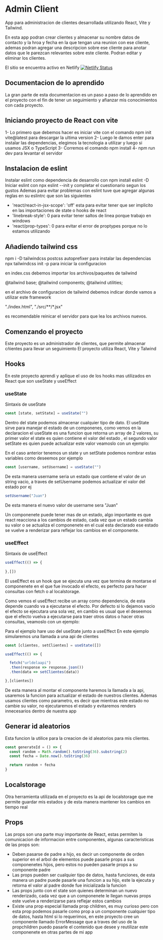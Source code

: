 # Admin Client

App para administracion de clientes desarrollada utilizando React, Vite y Tailwind.

En esta app podran crear clientes y almacenar su nombre datos de contacto y la hroa y fecha en la que tengan una reunion con ese cliente, ademas podran agregar una descripcion sobre ese cliente para anotar datos que le parezcan relevantes sobre este cliente. Podran editar y eliminar los clientes.

El sitio se encuentra activo en Netlify
[![Netlify Status](https://api.netlify.com/api/v1/badges/0e99059b-79cf-47ff-87c1-7067f6339f0e/deploy-status)](https://app.netlify.com/sites/clientsadmin/deploys)

## Documentacion de lo aprendido

La gran parte de esta documentacion es un paso a paso de lo aprendido en el proyecto con el fin de tener un seguimiento y afianzar mis conocimientos con cada proyecto.

## Iniciando proyecto de React con vite

1- Lo primero que debemos hacer es iniciar vite con el comando npm init vite@latest para descargar la ultima version
2- Luego le damos enter para instalar las dependencias, elegimos la tecnologia a utilizar y luego si usamos JSX o TypeScript
3- Corremos el comando npm install
4- npm run dev para levantar el servidor

## Instalacion de eslint

Instalar eslint como dependencia de desarrollo con npm install eslint -D
Iniciar eslint con npx eslint --init y completar el cuestionario segun los gustos
Ademas para evitar problemas con eslint tuve que agregar algunas reglas en su eslintrc que son las siguientes

- 'react/react-in-jsx-scope': 'off' esta para evitar tener que ser implicito en las importaciones de state o hooks de react
- 'linebreak-style': 0 para evitar tener saltos de linea porque trabajo en windows
- 'react/prop-types': 0 para evitar el error de proptypes porque no lo estamos utilizando

## Añadiendo tailwind css

npm i -D tailwindcss postcss autoprefixer para instalar las dependencias
npx tailwindcss init -p para iniciar la configuracion

en index.css debemos importar los archivos/paquetes de tailwind

@tailwind base;
@tailwind components;
@tailwind utilities;

en el archivo de configuracion de tailwind debemos indicar donde vamos a utilizar este framework

"./index.html", "./src/**/*.jsx"

es recomendable reinicar el servidor para que lea los archivos nuevos.

## Comenzando el proyecto

Este proyecto es un administrador de clientes, que permite almacenar cñientes para llevar un seguimiento
El proyecto utiliza React, Vite y Talwind

## Hooks

En este proyecto aprendi y aplique el uso de los hooks mas utilizados en React que son useState y useEffect

### useState

Sintaxis de useState

``` javascript
const [state, setState] = useState("")
```

Dentro del state podemos almacenar cualquier tipo de dato.
El useState sirve para manejar el estado de un componenes, como vemos en la declaracion el useState es una funcion que retorna un array de 2 valores, su primer valor el state es quien contiene el valor del estado , el segundo valor setState es quien puede actualizar este valor veamoslo con un ejemplo:

En el caso anterior tenemos un state y un setState podemos nombrar estas variables como deseemos por ejemplo

``` javascript
const [username, setUsername] = useState("")
```

De esta manera username seria un estado que contiene el valor de un string vacio, a traves de setUsername podemos actualizar el valor del estado por ej

``` javascript
setUsername("Juan")
```

De esta manera el nuevo valor de username sera "Juan"

Un componenete puede tener mas de un estado, algo importante es que react reacciona a los cambios de estado, cada vez que un estado cambia su valor o se actualiza el componenete en el cual esta declarado ese estado se vuelve a renderizar para reflejar los cambios en el componente.

### useEffect

Sintaxis de useEffect

``` javascript
useEffect(() => {
  
},[])
```

El useEffect es un hook que se ejecuta una vez que termina de montarse el componenete en el que fue invocado el efecto, es perfecto para hacer consultas con fetch o al localstorage.

Como vemos el useEffect recibe un array como dependencia, de esta depende cuando va a ejecutarse el efecto. Por defecto si lo dejamos vacio el efecto se ejecutara una sola vez, en cambio es usual que el deseemos que el efecto vuelva a ejecutarse para traer otros datos o hacer otras consultas, veamoslo con un ejemplo:

Para el ejemplo hare uso del useState junto a useEffect
En este ejemplo simularemos una llamada a una api de clientes

``` javascript
const [clientes, setClientes] = useState([])

useEffect(() => {

  fetch("urldelaapi")
  .then(response => response.json())
  .then(data => setClientes(data))

},[clientes])
```

De esta manera al montar el componente haremos la llamada a la api, usaremos la funcion para actualizar el estado de nuestros clientes. Ademas usamos clientes como parametro, es decir que mientras este estado no cambie su valor, no ejecutaremos el estado y evitaremos renders innecesarios dentro de nuestra app

## Generar id aleatorios

Esta funcion la utilice para la creacion de id aleatorios para mis clientes.

``` javascript
const generateId = () => {
  const random = Math.random().toString(36).substring(2)
  const fecha = Date.now().toString(36)

  return random + fecha
}
```

## Localstorage

Otra herramienta utilizada en el proyecto es la api de localstorage que me permite guardar mis estados y de esta manera mantener los cambios en tiempo real

## Props

Las props son una parte muy importante de React, estas permiten la comunicacion de informacion entre componentes, algunas caracteristicas de las props son:

- Deben pasarse de padre a hijo, es decir un componente de orden superior en el arbol de elementos puede pasarle props a sus componenetes hijos, pero estos no pueden pasarle props a su componente padre
- Las props pueden ser cualquier tipo de datos, hasta funciones, de esta manera un padre puede pasarle una funcion a su hijo, este la ejecuta y retorna el valor al padre donde fue inicializada la funcion
- Las props junto con el state son quienes determinan un nuevo renderizado, cada vez que a un componenete le llegan nuevas props este vuelve a renderizarse para reflejar estos cambios
- Existe una prop especial llamada prop children, es muy curioso pero con esta prop podemos pasarle como prop a un componente cualquier tipo de datos, hasta html si lo requerimos, en este proyecto cree un componente llamado ErrorMessage que a traves del uso de la propchildren puedo pasarle el contenido que desee y reutilizar este componenete en otras partes de mi app
